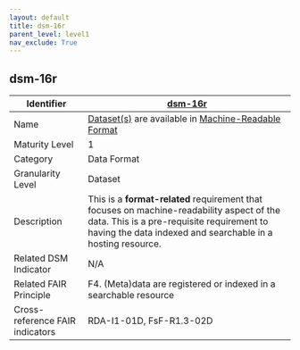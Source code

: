 ```yaml
---
layout: default
title: dsm-16r
parent_level: level1
nav_exclude: True
---
```


## dsm-16r

| Identifier | [dsm-16r](https://github.com/FAIRplus/Data-Maturity/blob/master/docs/_indicators/dsm-16r.md) |
| ---------- | ----------|
| Name | [Dataset(s)](https://fairplus.github.io/Data-Maturity/docs/Glossary/#dataset) are available in [Machine-Readable Format](https://fairplus.github.io/Data-Maturity/docs/Glossary/#machine-readable-format) |
| Maturity Level | 1 |
| Category | Data Format |
| Granularity Level | Dataset |
| Description | This is a **format-related** requirement that focuses on machine-readability aspect of the data. This is a pre-requisite requirement to having the data indexed and searchable in a hosting resource. |
| Related DSM Indicator| N/A |
| Related FAIR Principle | F4. (Meta)data are registered or indexed in a searchable resource |
| Cross-reference FAIR indicators | RDA-I1-01D, FsF-R1.3-02D |
